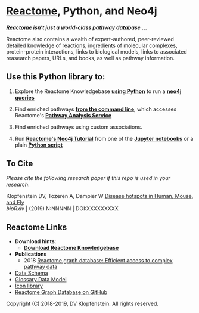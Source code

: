 # [Reactome](https://reactome.org/), Python, and Neo4j

**_[Reactome](https://reactome.org/) isn't just a world-class pathway database_ ...**

Reactome also contains a wealth of expert-authored, peer-reviewed detailed knowledge of reactions, ingredients of molecular complexes, protein-protein interactions, links to biological models, links to associated reasearch papers, URLs, and books, as well as pathway information.


## Use this Python library to:

  1) Explore the Reactome Knowledgebase [**using Python**](src/ipy/tutorial/s4a_pathway_subpathways.ipynb)
     to run a [**neo4j queries**](doc/md/README_download_hints.md#6-view-the-reactome-database-in-the-neo4j-browser)

  2) Find enriched pathways [**from the command line**](doc/md/README_analyses.md),
     which accesses Reactome's [**Pathway Analysis Service**](https://reactome.org/AnalysisService/) 

  3) Find enriched pathways using custom associations.

  4) Run [**Reactome's Neo4j Tutorial**](https://reactome.org/dev/graph-database/extract-participating-molecules)
     from one of the [**Jupyter notebooks**](src/ipy/tutorial) or a plain [**Python script**](src/bin_neo4j/tutorial)

## To Cite

_Please cite the following research paper if this repo is used in your research_:

Klopfenstein DV, Tozeren A, Dampier W [Disease hotspots in Human, Mouse, and Fly](https://www.nature.com/articles/s41598-018-28948-z)    
_bioRxiv_ | (2019) N:NNNNN | DOI:XXXXXXXXX

## Reactome Links
  * **Download hints**:
    * [**Download Reactome Knowledgebase**](/doc/md/README_download_hints.md)
  * **Publications**
    * 2018 [Reactome graph database: Efficient access to complex pathway data](https://journals.plos.org/ploscompbiol/article?rev=2&id=10.1371/journal.pcbi.1005968)
  * [Data Schema](https://reactome.org/content/schema/DatabaseObject)    
  * [Glossary Data Model](http://wiki.reactome.org/index.php/Glossary_Data_Model)    
  * [Icon library](https://reactome.org/icon-lib)    
  * [Reactome Graph Database on GitHub](https://github.com/reactome/graph-core)    

Copyright (C) 2018-2019, DV Klopfenstein. All rights reserved.
